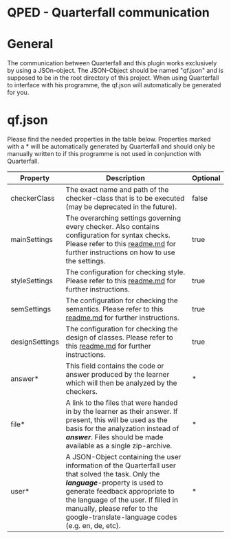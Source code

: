 QPED - Quarterfall communication
==================

# General
The communication between Quarterfall and this plugin works exclusively by using a JSOn-object.
The JSON-Object should be named "qf.json" and is supposed to be in the root directory of this project.
When using Quarterfall to interface with his programme, the qf.json will automatically be generated for you.

# qf.json
Please find the needed properties in the table below.
Properties marked with a * will be automatically generated by Quarterfall and should only be manually written to if this programme is not used in conjunction with Quarterfall.

| Property        | Description                                                                                                                                                                                                                                                                                       | Optional |
|-----------------|---------------------------------------------------------------------------------------------------------------------------------------------------------------------------------------------------------------------------------------------------------------------------------------------------| ----- |
| checkerClass    | The exact name and path of the checker-class that is to be executed (may be deprecated in the future).                                                                                                                                                                                            | false |
| mainSettings    | The overarching settings governing every checker. Also contains configuration for syntax checks. Please refer to this [readme.md](../java/readme.md#general) for further instructions on how to use the settings.                                                                                 | true|
| styleSettings   | The configuration for checking style. Please refer to this [readme.md](../java/readme.md#Style-Checker-Configuration) for further instructions.                                                                                                                                                   | true |
| semSettings     | The configuration for checking the semantics. Please refer to this [readme.md](../java/readme.md#Semantics-Checker-Configuration) for further instructions.                                                                                                                                       | true | 
| designSettings  | The configuration for checking the design of classes. Please refer to this [readme.md](../java/readme.md#Class-Checker-Configuration-WIP) for further instructions.                                                                                                                               | true | 
| answer*         | This field contains the code or answer produced by the learner which will then be analyzed by the checkers.                                                                                                                                                                                       | * |
| file*           | A link to the files that were handed in by the learner as their answer. If present, this will be used as the basis for the analyzation instead of ***answer***. Files should be made available as a single zip-archive.                                                                           | * |
| user*           | A JSON-Object containing the user information of the Quarterfall user that solved the task. Only the ***language***-property is used to generate feedback appropriate to the language of the user. If filled in manually, please refer to the google-translate-language codes (e.g. en, de, etc). | * |